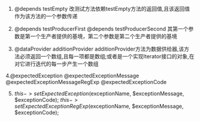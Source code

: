 
1. @depends testEmpty   改测试方法依赖testEmpty方法的返回值,且该返回值作为该方法的一个参数传递

2. @depends testProducerFirst
   @depends testProducerSecond  其第一个参数是第一个生产者提供的基境，第二个参数是第二个生产者提供的基境

3. @dataProvider additionProvider   additionProvider方法为数据供给器,该方法必须返回一个数组,且每一项都是数组;或者是一个实现Iterator接口的对象,在对它进行迭代的每一步产生一个数组


4.@expectedException
  @expectedExceptionMessage
  @expectedExceptionMessageRegExp
  @expectedExceptionCode

5. $this->setExpectedException($exceptionName, $exceptionMessage, $exceptionCode);
   $this->setExpectedExceptionRegExp($exceptionName, $exceptionMessage, $exceptionCode);
